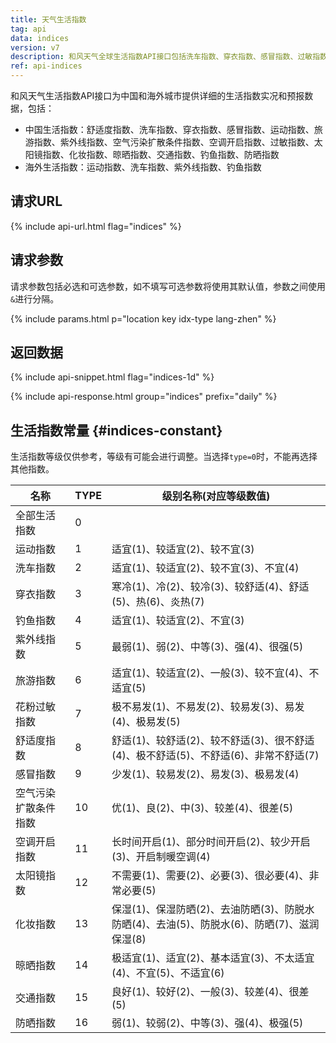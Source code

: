 ```yaml
---
title: 天气生活指数
tag: api
data: indices
version: v7
description: 和风天气全球生活指数API接口包括洗车指数、穿衣指数、感冒指数、过敏指数、紫外线指数、钓鱼指数等20多种数据，生活指数API支持全国4000+个市县区和海外15万个城市天气预报。
ref: api-indices
---
```


和风天气生活指数API接口为中国和海外城市提供详细的生活指数实况和预报数据，包括：

- 中国生活指数：舒适度指数、洗车指数、穿衣指数、感冒指数、运动指数、旅游指数、紫外线指数、空气污染扩散条件指数、空调开启指数、过敏指数、太阳镜指数、化妆指数、晾晒指数、交通指数、钓鱼指数、防晒指数
- 海外生活指数：运动指数、洗车指数、紫外线指数、钓鱼指数

## 请求URL

{% include api-url.html flag="indices" %}

## 请求参数

请求参数包括必选和可选参数，如不填写可选参数将使用其默认值，参数之间使用`&`进行分隔。

{% include params.html p="location key idx-type lang-zhen" %}

## 返回数据

{% include api-snippet.html flag="indices-1d" %}

{% include api-response.html group="indices" prefix="daily" %}

## 生活指数常量 {#indices-constant}

生活指数等级仅供参考，等级有可能会进行调整。当选择`type=0`时，不能再选择其他指数。

| 名称           | TYPE | 级别名称(对应等级数值)                                                                     |
| ---------------------- | ---------- | ------------------------------------------------------------------------------------------ |
| 全部生活指数           | 0          |                                                                                            |
| 运动指数               | 1          | 适宜(1)、较适宜(2)、较不宜(3)                                                              |
| 洗车指数               | 2          | 适宜(1)、较适宜(2)、较不宜(3)、不宜(4)                                                     |
| 穿衣指数               | 3          | 寒冷(1)、冷(2)、较冷(3)、较舒适(4)、舒适(5)、热(6)、炎热(7)                                |
| 钓鱼指数               | 4          | 适宜(1)、较适宜(2)、不宜(3)                                                                |
| 紫外线指数             | 5          | 最弱(1)、弱(2)、中等(3)、强(4)、很强(5)                                                    |
| 旅游指数               | 6          | 适宜(1)、较适宜(2)、一般(3)、较不宜(4)、不适宜(5)                                          |
| 花粉过敏指数           | 7          | 极不易发(1)、不易发(2)、较易发(3)、易发(4)、极易发(5)                                      |
| 舒适度指数             | 8          | 舒适(1)、较舒适(2)、较不舒适(3)、很不舒适(4)、极不舒适(5)、不舒适(6)、非常不舒适(7)        |
| 感冒指数               | 9          | 少发(1)、较易发(2)、易发(3)、极易发(4)                                                     |
| 空气污染扩散条件指数 | 10         | 优(1)、良(2)、中(3)、较差(4)、很差(5)                                                      |
| 空调开启指数           | 11         | 长时间开启(1)、部分时间开启(2)、较少开启(3)、开启制暖空调(4)                               |
| 太阳镜指数             | 12         | 不需要(1)、需要(2)、必要(3)、很必要(4)、非常必要(5)                                        |
| 化妆指数               | 13         | 保湿(1)、保湿防晒(2)、去油防晒(3)、防脱水防晒(4)、去油(5)、防脱水(6)、防晒(7)、滋润保湿(8) |
| 晾晒指数               | 14         | 极适宜(1)、适宜(2)、基本适宜(3)、不太适宜(4)、不宜(5)、不适宜(6)                           |
| 交通指数               | 15         | 良好(1)、较好(2)、一般(3)、较差(4)、很差(5)                                                |
| 防晒指数               | 16         | 弱(1)、较弱(2)、中等(3)、强(4)、极强(5)                                                    |
